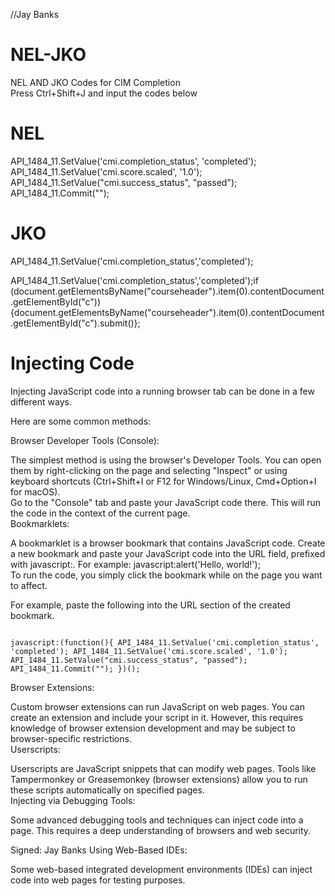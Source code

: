 //Jay Banks

# NEL-JKO  
NEL AND JKO Codes for CIM Completion  
Press Ctrl+Shift+J and input the codes below  

# NEL  

API_1484_11.SetValue('cmi.completion_status', 'completed');  
API_1484_11.SetValue('cmi.score.scaled', '1.0');  
API_1484_11.SetValue("cmi.success_status", "passed");  
API_1484_11.Commit("");  

# JKO  

API_1484_11.SetValue('cmi.completion_status','completed');  

API_1484_11.SetValue('cmi.completion_status','completed');if (document.getElementsByName("courseheader").item(0).contentDocument.getElementById("c")){document.getElementsByName("courseheader").item(0).contentDocument.getElementById("c").submit()};

# Injecting Code  

Injecting JavaScript code into a running browser tab can be done in a few different ways.  

Here are some common methods:  

Browser Developer Tools (Console):  

The simplest method is using the browser's Developer Tools. You can open them by right-clicking on the page and selecting "Inspect" or using keyboard shortcuts (Ctrl+Shift+I or F12 for Windows/Linux, Cmd+Option+I for macOS).  
Go to the "Console" tab and paste your JavaScript code there. This will run the code in the context of the current page.  
Bookmarklets:  

A bookmarklet is a browser bookmark that contains JavaScript code. Create a new bookmark and paste your JavaScript code into the URL field, prefixed with javascript:. For example: javascript:alert('Hello, world!');  
To run the code, you simply click the bookmark while on the page you want to affect.  

For example, paste the following into the URL section of the created bookmark.  
```

javascript:(function(){ API_1484_11.SetValue('cmi.completion_status', 'completed'); API_1484_11.SetValue('cmi.score.scaled', '1.0'); API_1484_11.SetValue("cmi.success_status", "passed"); API_1484_11.Commit(""); })();

```


Browser Extensions:  

Custom browser extensions can run JavaScript on web pages. You can create an extension and include your script in it. However, this requires knowledge of browser extension development and may be subject to browser-specific restrictions.  
Userscripts:  

Userscripts are JavaScript snippets that can modify web pages. Tools like Tampermonkey or Greasemonkey (browser extensions) allow you to run these scripts automatically on specified pages.  
Injecting via Debugging Tools:  

Some advanced debugging tools and techniques can inject code into a page. This requires a deep understanding of browsers and web security.  

Signed: Jay Banks
Using Web-Based IDEs:  

Some web-based integrated development environments (IDEs) can inject code into web pages for testing purposes.  

